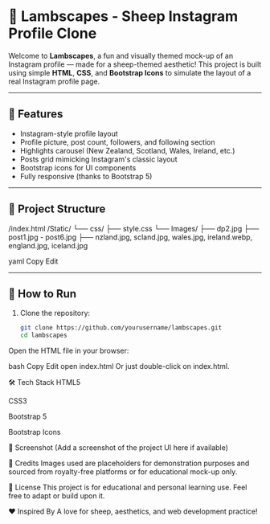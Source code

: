 # 🐑 Lambscapes - Sheep Instagram Profile Clone

Welcome to **Lambscapes**, a fun and visually themed mock-up of an Instagram profile — made for a sheep-themed aesthetic! This project is built using simple **HTML**, **CSS**, and **Bootstrap Icons** to simulate the layout of a real Instagram profile page.

---

## 🌟 Features

- Instagram-style profile layout
- Profile picture, post count, followers, and following section
- Highlights carousel (New Zealand, Scotland, Wales, Ireland, etc.)
- Posts grid mimicking Instagram's classic layout
- Bootstrap icons for UI components
- Fully responsive (thanks to Bootstrap 5)

---

## 📁 Project Structure

/index.html
/Static/
└── css/
├── style.css
└── Images/
├── dp2.jpg
├── post1.jpg - post6.jpg
├── nzland.jpg, scland.jpg, wales.jpg, ireland.webp, england.jpg, iceland.jpg

yaml
Copy
Edit

---

## 🚀 How to Run

1. Clone the repository:
   ```bash
   git clone https://github.com/yourusername/lambscapes.git
   cd lambscapes
Open the HTML file in your browser:

bash
Copy
Edit
open index.html
Or just double-click on index.html.

🛠️ Tech Stack
HTML5

CSS3

Bootstrap 5

Bootstrap Icons

📸 Screenshot
(Add a screenshot of the project UI here if available)

🐏 Credits
Images used are placeholders for demonstration purposes and sourced from royalty-free platforms or for educational mock-up only.

📄 License
This project is for educational and personal learning use. Feel free to adapt or build upon it.

❤️ Inspired By
A love for sheep, aesthetics, and web development practice!
